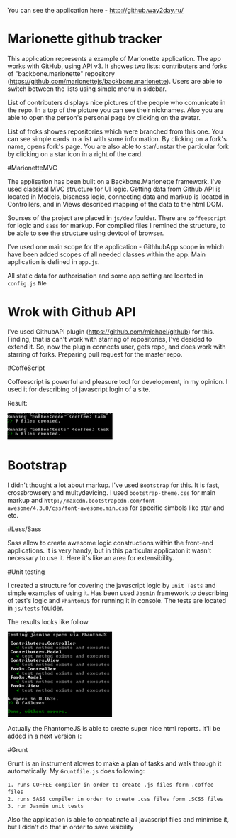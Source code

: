 You can see the application here - http://github.way2day.ru/

# Marionette github tracker

This application represents a example of Marionette application. The app works with GitHub, using API v3. It showes two lists: contributers and forks of "backbone.marionette" repository (https://github.com/marionettejs/backbone.marionette). Users are able to switch between the lists using simple menu in sidebar.

List of contributers displays nice pictures of the people who comunicate in the repo. In a top of the picture you can see their nicknames. Also you are able to open the person's personal page by clicking on the avatar.

List of froks showes repositories which were branched from this one. You can see simple cards in a list with some information. By clicking on a fork's name, opens fork's page. You are also able to star/unstar the particular fork by clicking on a star icon in a right of the card.

#MarionetteMVC

The applisation has been built on a Backbone.Marionette framework. I've used classical MVC structure for UI logic. Getting data from Github API is located in Models, biseness logic, connecting data and markup is located in Controllers, and in Views described mapping of the data to the html DOM.

Sourses of the project are placed in `js/dev` foulder. There are `coffeescript` for logic and `sass` for markup. For compiled files I remined the structure, to be able to see the structure using devtool of browser.

I've used one main scope for the application - GithhubApp scope in which have been added scopes of all needed classes within the app. Main application is defined in `app.js`. 

All static data for authorisation and some app setting are located in `config.js` file

# Wrok with Github API

I've used GithubAPI plugin (https://github.com/michael/github) for this. Finding, that is can't work with starring of repositories, I've desided to extend it. So, now the plugin connects user, gets repo, and does work with starring of forks. Preparing pull request for the master repo.

#CoffeScript

Coffeescript is powerful and pleasure tool for development, in my opinion. I used it for describing of javascript login of a site.

Result:

![alt tag](https://github.com/ssergienko/marionette-github_tracker/blob/master/img/Screenshot1.png)

# Bootstrap

I didn't thought a lot about markup. I've used `Bootstrap` for this. It is fast, crossbrowsery and multydevicing. I used `bootstrap-theme.css` for main markup and `http://maxcdn.bootstrapcdn.com/font-awesome/4.3.0/css/font-awesome.min.css` for specific simbols like star and etc.

#Less/Sass

Sass allow to create awesome logic constructions within the front-end applications. It is very handy, but in this particular applicaton it wasn't necessary to use it. Here it's like an area for extensibility.

#Unit testing

I created a structure for covering the javascript logic by `Unit Tests` and simple examples of using it. Has been used `Jasmin` framework to describing of test's logic and `PhantomJS` for running it in console. The tests are located in `js/tests` foulder.

The results looks like follow 

![alt tag](https://github.com/ssergienko/marionette-github_tracker/blob/master/img/Screenshot2.png)

Actually the PhantomeJS is able to create super nice html reports. It'll be added in a next version (:

#Grunt

Grunt is an instrument alowes to make a plan of tasks and walk through it automatically. My `Gruntfile.js` does following:

```
1. runs COFFEE compiler in order to create .js files form .coffee files
2. runs SASS compiler in order to create .css files form .SCSS files
3. run Jasmin unit tests
```

Also the application is able to concatinate all javascript files and minimise it, but I didn't do that in order to save visibility
